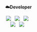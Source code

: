 **<div align="center">☁️Developer</div>**
<div align="center"><img src="https://img.shields.io/badge/Spring-6DB33F?style=for-the-badge&logo=Spring&logoColor=white">&nbsp&nbsp
  <img src="https://img.shields.io/badge/MySQL-4479A1?style=for-the-badge&logo=MySQL&logoColor=white">&nbsp&nbsp
  <img src="https://img.shields.io/badge/Redis-FF4438?style=for-the-badge&logo=Redis&logoColor=white">&nbsp&nbsp
<br>
  <img src="https://img.shields.io/badge/GithubActions-2088FF?style=for-the-badge&logo=GithubActions&logoColor=white">&nbsp&nbsp
  <img src="https://img.shields.io/badge/Terraform-7B42BC?style=for-the-badge&logo=Terraform&logoColor=white">&nbsp&nbsp

